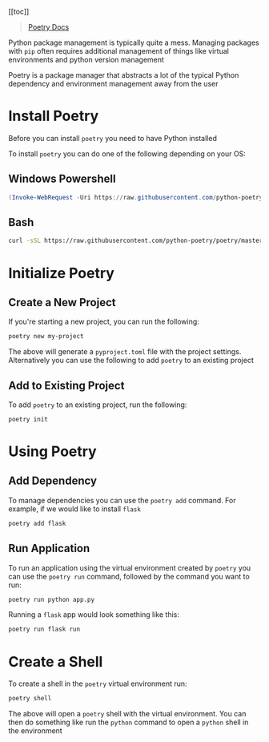 [[toc]]

> [Poetry Docs](https://python-poetry.org/docs/)

Python package management is typically quite a mess. Managing packages with `pip` often requires additional management of things like virtual environments and python version management

Poetry is a package manager that abstracts a lot of the typical Python dependency and environment management away from the user

# Install Poetry

Before you can install `poetry` you need to have Python installed

To install `poetry` you can do one of the following depending on your OS:

## Windows Powershell

```ps1
(Invoke-WebRequest -Uri https://raw.githubusercontent.com/python-poetry/poetry/master/get-poetry.py -UseBasicParsing).Content | python -
```

## Bash

```sh
curl -sSL https://raw.githubusercontent.com/python-poetry/poetry/master/get-poetry.py | python -
```

# Initialize Poetry

## Create a New Project

If you're starting a new project, you can run the following:

```sh
poetry new my-project
```

The above will generate a `pyproject.toml` file with the project settings. Alternatively you can use the following to add `poetry` to an existing project

## Add to Existing Project

To add `poetry` to an existing project, run the following:

```sh
poetry init
```

# Using Poetry

## Add Dependency

To manage dependencies you can use the `poetry add` command. For example, if we would like to install `flask`

```sh
poetry add flask
```

## Run Application

To run an application using the virtual environment created by `poetry` you can use the `poetry run` command, followed by the command you want to run:

```sh
poetry run python app.py
```

Running a `flask` app would look something like this:

```sh
poetry run flask run
```

# Create a Shell

To create a shell in the `poetry` virtual environment run:

```sh
poetry shell
```

The above will open a `poetry` shell with the virtual environment. You can then do something like run the `python` command to open a `python` shell in the environment
